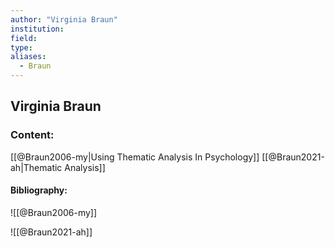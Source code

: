```yaml
---
author: "Virginia Braun"
institution:
field:
type:
aliases:
  - Braun
---
```


## Virginia Braun

### Content:
[[@Braun2006-my|Using Thematic Analysis In Psychology]]
[[@Braun2021-ah|Thematic Analysis]]

#### Bibliography:

![[@Braun2006-my]]

![[@Braun2021-ah]]